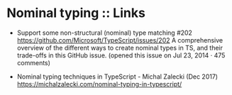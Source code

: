 # Nominal typing :: Links

* Support some non-structural (nominal) type matching #202
https://github.com/Microsoft/TypeScript/issues/202
A comprehensive overview of the different ways to create nominal types in TS, and their trade-offs in this GitHub issue.
(opened this issue on Jul 23, 2014 · 475 comments)

* Nominal typing techniques in TypeScript - Michal Zalecki (Dec 2017)
https://michalzalecki.com/nominal-typing-in-typescript/
